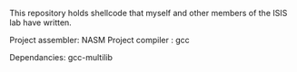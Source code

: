 This repository holds shellcode
that myself and other members of
the ISIS lab have written. 

Project assembler: NASM
Project compiler : gcc

Dependancies:
gcc-multilib



